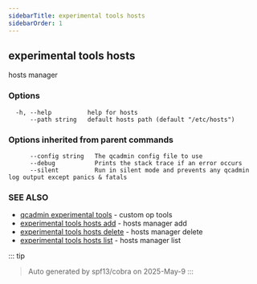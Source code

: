 ```yaml
---
sidebarTitle: experimental tools hosts
sidebarOrder: 1
---
```


## experimental tools hosts

hosts manager

### Options

```
  -h, --help          help for hosts
      --path string   default hosts path (default "/etc/hosts")
```

### Options inherited from parent commands

```
      --config string   The qcadmin config file to use
      --debug           Prints the stack trace if an error occurs
      --silent          Run in silent mode and prevents any qcadmin log output except panics & fatals
```

### SEE ALSO

* [qcadmin experimental tools](experimental_tools.md)	 - custom op tools
* [experimental tools hosts add](experimental_tools_hosts_add.md)	 - hosts manager add
* [experimental tools hosts delete](experimental_tools_hosts_delete.md)	 - hosts manager delete
* [experimental tools hosts list](experimental_tools_hosts_list.md)	 - hosts manager list

::: tip
>Auto generated by spf13/cobra on 2025-May-9
:::